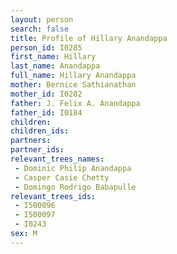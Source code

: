```yaml
---
layout: person
search: false
title: Profile of Hillary Anandappa
person_id: I0285
first_name: Hillary
last_name: Anandappa
full_name: Hillary Anandappa
mother: Bernice Sathianathan
mother_id: I0282
father: J. Felix A. Anandappa
father_id: I0184
children:
children_ids:
partners:
partner_ids:
relevant_trees_names:
 - Dominic Philip Anandappa
 - Casper Casie Chetty
 - Domingo Rodrigo Babapulle
relevant_trees_ids:
 - I500096
 - I500097
 - I0243
sex: M
---
```


